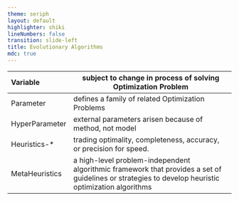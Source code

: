 ```yaml
---
theme: seriph
layout: default
highlighter: shiki
lineNumbers: false
transition: slide-left
title: Evolutionary Algorithms
mdc: true
---
```


<Titler title="Optimization Vocabulary" page="3"/>


| Variable       | subject to change in process of solving Optimization Problem                                                                                        |
|:---------------|-----------------------------------------------------------------------------------------------------------------------------------------------------|
| Parameter      | defines a family of related Optimization Problems                                                                                                   |
| HyperParameter | external parameters arisen because of method, not model                                                                                             |
| Heuristics-*   | trading optimality, completeness, accuracy, or precision for speed.                                                                                 |
| MetaHeuristics | a high-level problem-independent algorithmic framework that provides a set of guidelines or strategies to develop heuristic optimization algorithms |
